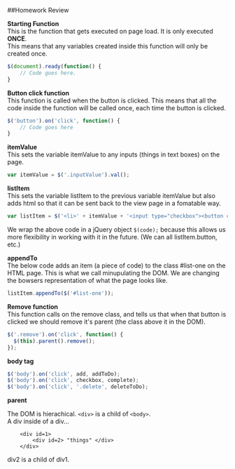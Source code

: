 ##Homework Review		

**Starting Function**  
This is the function that gets executed on page load. It is only executed **ONCE**.  
This means that any variables created inside this function will only be created once.  
```javascript
$(document).ready(function() {
	// Code goes here.		
}
```

**Button click function**  
This function is called when the button is clicked. This means that all the code inside the function will be called once, each time the button is clicked.  

```javascript
$('button').on('click', function() {
	// Code goes here
}
```

**itemValue**  
This sets the variable itemValue to any inputs (things in text boxes) on the page.  

```javascript
var itemValue = $('.inputValue').val();
```

**listItem**  
This sets the variable listItem to the previous variable itemValue but also adds html so that it can be sent back to the view page in a fomatable way.  

```javascript
var listItem = $('<li>' + itemValue + '<input type="checkbox"><button class="remove">Remove</button></li>);
```

We wrap the above code in a jQuery object `$(code);` because this allows us more flexibility in working with it in the future. (We can all listItem.button, etc.)  

**appendTo**  
The below code adds an item (a piece of code) to the class #list-one on the HTML page. This is what we call minupulating the DOM. We are changing the bowsers representation of what the page looks like.  

```javascript
listItem.appendTo($('#list-one'));
```

**Remove function**  
This function calls on the remove class, and tells us that when that button is clicked we should remove it's parent (the class above it in the DOM).  

```javascript 
$('.remove').on('click', function() {
  $(this).parent().remove();
});
```

**body tag**  

```javascript
$('body').on('click', add, addToDo);
$('body').on('click', checkbox, complete);
$('body').on('click', '.delete', deleteToDo);
```

**parent**  

The DOM is hierachical. `<div>` is a child of `<body>`.  
A div inside of a div...

		<div id=1> 
			<div id=2> "things" </div>
		</div>

div2 is a child of div1.  










